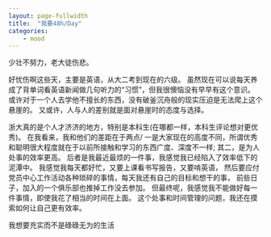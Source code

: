 ```yaml
---
layout: page-fullwidth
title:  "我要48h/Day"
categories:
    - mood
---
```

少壮不努力，老大徒伤悲。

好忧伤啊这些天，主要是英语，从大二考到现在的六级。
虽然现在可以说每天养成了背单词看英语新闻做几句听力的“习惯”，但我很懊恼没有早早有这个意识。
或许对于一个人去学他不擅长的东西，没有破釜沉舟般的现实压迫是无法爬上这个悬崖的。
又或许，人与人的差别就是面对悬崖时的态度与选择。

浙大真的是个人才济济的地方，特别是本科生(在哪都一样，本科生评论想对更优秀)。
在我看来，我和他们的差距在于两点/
一是大家现在的高度不同，所谓优秀和聪明很大程度就在于以前所接触和学习的东西广度、深度不一样;
其二，是为人处事的效率更高。
后者是我最近最烦的一件事，我感觉我已经陷入了效率低下的泥潭中。
我感觉我每天都好忙，又要上课看书写报告，又要啃英语，
然后要应付党员中心工作活动各种琐碎的事情，每天我还有自己的目标和想干的事，
前些日子，加入的一个俱乐部也推掉工作没去参加。
但最终呢，我感觉我不能做好每一件事情，即使我花了相当的时间在上面。
这个处事和时间管理的问题，我还在摸索如何让自己更有效率。

我想要充实而不是碌碌无为的生活
